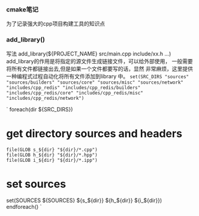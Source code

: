 ### cmake笔记
为了记录强大的cpp项目构建工具的知识点

### add_library()
写法
add_library(${PROJECT_NAME} src/main.cpp include/xx.h ...)
add_library的作用是将指定的源文件生成链接文件，可以给外部使用，
一般需要将所有文件都链接出去,但是如果一个文件都要写的话，显然
非常麻烦，这里提供一种编程式过程自动化将所有文件添加到library
中。
`
set(SRC_DIRS "sources"
        "sources/builders"
        "sources/core"
        "sources/misc"
        "sources/network"
        "includes/cpp_redis"
        "includes/cpp_redis/builders"
        "includes/cpp_redis/core"
        "includes/cpp_redis/misc"
        "includes/cpp_redis/network")
`

`
foreach(dir ${SRC_DIRS})
# get directory sources and headers
    file(GLOB s_${dir} "${dir}/*.cpp")
    file(GLOB h_${dir} "${dir}/*.hpp")
    file(GLOB i_${dir} "${dir}/*.ipp")

# set sources
set(SOURCES ${SOURCES} ${s_${dir}} ${h_${dir}} ${i_${dir}})
endforeach()
`


